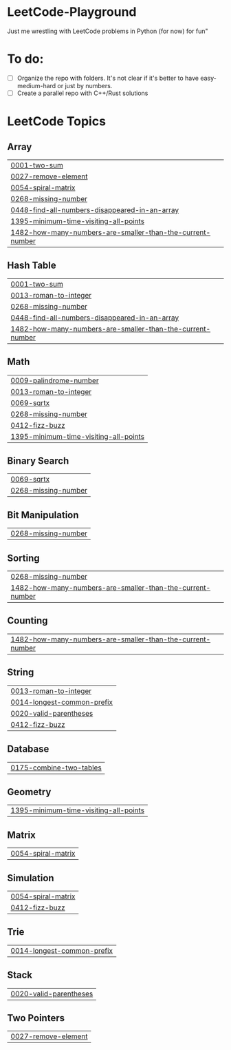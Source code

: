 # LeetCode-Playground
Just me wrestling with LeetCode problems in Python (for now)  for fun"

# To do:
- [ ] Organize the repo with folders. It's not clear if it's better to have easy-medium-hard or just by numbers.
- [ ] Create a parallel repo with C++/Rust solutions
<!---LeetCode Topics Start-->
# LeetCode Topics
## Array
|  |
| ------- |
| [0001-two-sum](https://github.com/JMarOve/LeetCode-Playground/tree/master/0001-two-sum) |
| [0027-remove-element](https://github.com/JMarOve/LeetCode-Playground/tree/master/0027-remove-element) |
| [0054-spiral-matrix](https://github.com/JMarOve/LeetCode-Playground/tree/master/0054-spiral-matrix) |
| [0268-missing-number](https://github.com/JMarOve/LeetCode-Playground/tree/master/0268-missing-number) |
| [0448-find-all-numbers-disappeared-in-an-array](https://github.com/JMarOve/LeetCode-Playground/tree/master/0448-find-all-numbers-disappeared-in-an-array) |
| [1395-minimum-time-visiting-all-points](https://github.com/JMarOve/LeetCode-Playground/tree/master/1395-minimum-time-visiting-all-points) |
| [1482-how-many-numbers-are-smaller-than-the-current-number](https://github.com/JMarOve/LeetCode-Playground/tree/master/1482-how-many-numbers-are-smaller-than-the-current-number) |
## Hash Table
|  |
| ------- |
| [0001-two-sum](https://github.com/JMarOve/LeetCode-Playground/tree/master/0001-two-sum) |
| [0013-roman-to-integer](https://github.com/JMarOve/LeetCode-Playground/tree/master/0013-roman-to-integer) |
| [0268-missing-number](https://github.com/JMarOve/LeetCode-Playground/tree/master/0268-missing-number) |
| [0448-find-all-numbers-disappeared-in-an-array](https://github.com/JMarOve/LeetCode-Playground/tree/master/0448-find-all-numbers-disappeared-in-an-array) |
| [1482-how-many-numbers-are-smaller-than-the-current-number](https://github.com/JMarOve/LeetCode-Playground/tree/master/1482-how-many-numbers-are-smaller-than-the-current-number) |
## Math
|  |
| ------- |
| [0009-palindrome-number](https://github.com/JMarOve/LeetCode-Playground/tree/master/0009-palindrome-number) |
| [0013-roman-to-integer](https://github.com/JMarOve/LeetCode-Playground/tree/master/0013-roman-to-integer) |
| [0069-sqrtx](https://github.com/JMarOve/LeetCode-Playground/tree/master/0069-sqrtx) |
| [0268-missing-number](https://github.com/JMarOve/LeetCode-Playground/tree/master/0268-missing-number) |
| [0412-fizz-buzz](https://github.com/JMarOve/LeetCode-Playground/tree/master/0412-fizz-buzz) |
| [1395-minimum-time-visiting-all-points](https://github.com/JMarOve/LeetCode-Playground/tree/master/1395-minimum-time-visiting-all-points) |
## Binary Search
|  |
| ------- |
| [0069-sqrtx](https://github.com/JMarOve/LeetCode-Playground/tree/master/0069-sqrtx) |
| [0268-missing-number](https://github.com/JMarOve/LeetCode-Playground/tree/master/0268-missing-number) |
## Bit Manipulation
|  |
| ------- |
| [0268-missing-number](https://github.com/JMarOve/LeetCode-Playground/tree/master/0268-missing-number) |
## Sorting
|  |
| ------- |
| [0268-missing-number](https://github.com/JMarOve/LeetCode-Playground/tree/master/0268-missing-number) |
| [1482-how-many-numbers-are-smaller-than-the-current-number](https://github.com/JMarOve/LeetCode-Playground/tree/master/1482-how-many-numbers-are-smaller-than-the-current-number) |
## Counting
|  |
| ------- |
| [1482-how-many-numbers-are-smaller-than-the-current-number](https://github.com/JMarOve/LeetCode-Playground/tree/master/1482-how-many-numbers-are-smaller-than-the-current-number) |
## String
|  |
| ------- |
| [0013-roman-to-integer](https://github.com/JMarOve/LeetCode-Playground/tree/master/0013-roman-to-integer) |
| [0014-longest-common-prefix](https://github.com/JMarOve/LeetCode-Playground/tree/master/0014-longest-common-prefix) |
| [0020-valid-parentheses](https://github.com/JMarOve/LeetCode-Playground/tree/master/0020-valid-parentheses) |
| [0412-fizz-buzz](https://github.com/JMarOve/LeetCode-Playground/tree/master/0412-fizz-buzz) |
## Database
|  |
| ------- |
| [0175-combine-two-tables](https://github.com/JMarOve/LeetCode-Playground/tree/master/0175-combine-two-tables) |
## Geometry
|  |
| ------- |
| [1395-minimum-time-visiting-all-points](https://github.com/JMarOve/LeetCode-Playground/tree/master/1395-minimum-time-visiting-all-points) |
## Matrix
|  |
| ------- |
| [0054-spiral-matrix](https://github.com/JMarOve/LeetCode-Playground/tree/master/0054-spiral-matrix) |
## Simulation
|  |
| ------- |
| [0054-spiral-matrix](https://github.com/JMarOve/LeetCode-Playground/tree/master/0054-spiral-matrix) |
| [0412-fizz-buzz](https://github.com/JMarOve/LeetCode-Playground/tree/master/0412-fizz-buzz) |
## Trie
|  |
| ------- |
| [0014-longest-common-prefix](https://github.com/JMarOve/LeetCode-Playground/tree/master/0014-longest-common-prefix) |
## Stack
|  |
| ------- |
| [0020-valid-parentheses](https://github.com/JMarOve/LeetCode-Playground/tree/master/0020-valid-parentheses) |
## Two Pointers
|  |
| ------- |
| [0027-remove-element](https://github.com/JMarOve/LeetCode-Playground/tree/master/0027-remove-element) |
<!---LeetCode Topics End-->
